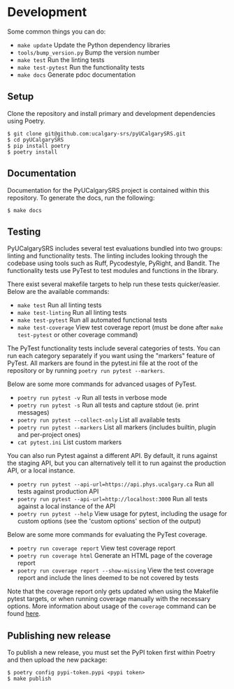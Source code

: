 # Development

Some common things you can do:
- `make update` Update the Python dependency libraries
- `tools/bump_version.py` Bump the version number
- `make test` Run the linting tests
- `make test-pytest` Run the functionality tests
- `make docs` Generate pdoc documentation

## Setup

Clone the repository and install primary and development dependencies using Poetry.

```console
$ git clone git@github.com:ucalgary-srs/pyUCalgarySRS.git
$ cd pyUCalgarySRS
$ pip install poetry
$ poetry install
```

## Documentation

Documentation for the PyUCalgarySRS project is contained within this repository. To generate the docs, run the following:

```console
$ make docs
```

## Testing

PyUCalgarySRS includes several test evaluations bundled into two groups: linting and functionality tests. The linting includes looking through the codebase using tools such as Ruff, Pycodestyle, PyRight, and Bandit. The functionality tests use PyTest to test modules and functions in the library.

There exist several makefile targets to help run these tests quicker/easier. Below are the available commands:

- `make test` Run all linting tests
- `make test-linting` Run all linting tests
- `make test-pytest` Run all automated functional tests
- `make test-coverage` View test coverage report (must be done after `make test-pytest` or other coverage command)

The PyTest functionality tests include several categories of tests. You can run each category separately if you want using the "markers" feature of PyTest. All markers are found in the pytest.ini file at the root of the repository or by running `poetry run pytest --markers`.

Below are some more commands for advanced usages of PyTest.

- `poetry run pytest -v` Run all tests in verbose mode
- `poetry run pytest -s` Run all tests and capture stdout (ie. print messages)
- `poetry run pytest --collect-only` List all available tests
- `poetry run pytest --markers` List all markers (includes builtin, plugin and per-project ones)
- `cat pytest.ini` List custom markers

You can also run Pytest against a different API. By default, it runs against the staging API, but you can alternatively tell it to run against the production API, or a local instance.

- `poetry run pytest --api-url=https://api.phys.ucalgary.ca` Run all tests against production API
- `poetry run pytest --api-url=http://localhost:3000` Run all tests against a local instance of the API
- `poetry run pytest --help` View usage for pytest, including the usage for custom options (see the 'custom options' section of the output)

Below are some more commands for evaluating the PyTest coverage.

- `poetry run coverage report` View test coverage report
- `poetry run coverage html` Generate an HTML page of the coverage report
- `poetry run coverage report --show-missing` View the test coverage report and include the lines deemed to be not covered by tests

Note that the coverage report only gets updated when using the Makefile pytest targets, or when running coverage manually with the necessary options. More information about usage of the `coverage` command can be found [here](https://coverage.readthedocs.io).

## Publishing new release

To publish a new release, you must set the PyPI token first within Poetry and then upload the new package:

```console
$ poetry config pypi-token.pypi <pypi token>
$ make publish
```
